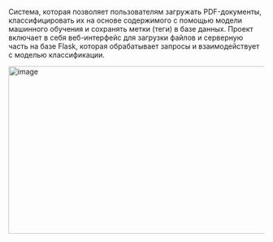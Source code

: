 Система, которая позволяет пользователям загружать PDF-документы, классифицировать их на основе содержимого с помощью модели машинного обучения и сохранять метки (теги) в базе данных. Проект включает в себя веб-интерфейс для загрузки файлов и серверную часть на базе Flask, которая обрабатывает запросы и взаимодействует с моделью классификации.

<img width="720" height="330" alt="image" src="https://github.com/user-attachments/assets/6bad37bf-b41b-4fe3-b753-c9e9132a6f01" />
